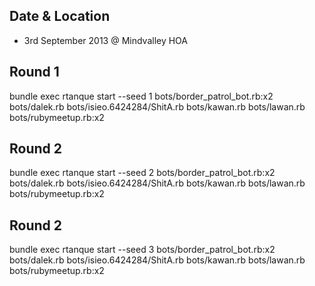 Date & Location
---------------
- 3rd September 2013 @ Mindvalley HOA

Round 1
-------
bundle exec rtanque start --seed 1 bots/border_patrol_bot.rb:x2 bots/dalek.rb bots/isieo.6424284/ShitA.rb bots/kawan.rb bots/lawan.rb bots/rubymeetup.rb:x2 

Round 2
-------
bundle exec rtanque start --seed 2 bots/border_patrol_bot.rb:x2 bots/dalek.rb bots/isieo.6424284/ShitA.rb bots/kawan.rb bots/lawan.rb bots/rubymeetup.rb:x2 

Round 2
-------
bundle exec rtanque start --seed 3 bots/border_patrol_bot.rb:x2 bots/dalek.rb bots/isieo.6424284/ShitA.rb bots/kawan.rb bots/lawan.rb bots/rubymeetup.rb:x2 